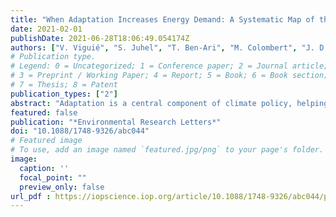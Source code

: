 ```yaml
---
title: "When Adaptation Increases Energy Demand: A Systematic Map of the Literature"
date: 2021-02-01
publishDate: 2021-06-28T18:06:49.054174Z
authors: ["V. Viguié", "S. Juhel", "T. Ben-Ari", "M. Colombert", "J. D. Ford", "L. G. Giraudet", "D. Reckien"]
# Publication type.
# Legend: 0 = Uncategorized; 1 = Conference paper; 2 = Journal article;
# 3 = Preprint / Working Paper; 4 = Report; 5 = Book; 6 = Book section;
# 7 = Thesis; 8 = Patent
publication_types: ["2"]
abstract: "Adaptation is a central component of climate policy, helping manage and reduce risks. Sometimes, however, adaptation to climate change may consume energy, threatening efforts to reduce greenhouse gas emissions. Examples are numerous, and include the use of air conditioning or water desalination. Nevertheless, no clear view exists on how energy demand globally can be impacted by climate change. In this paper we systematically map existing evidence on how and to what extent adaptation responses to climate change may impact energy demand. The literature is large, fast-growing and spans several disciplines, but we identify several research gaps. First, the literature focuses almost exclusively on heating and cooling demand, while overlooking other potential sectors. It also focuses heavily on a few world regions, while local specific climate and socio-economic conditions may highly influence the impacts, and focuses largely on average demand, while often disregarding peak energy demand. Finally, and most importantly, only a handful of papers— most of them with a specific geographical scope— consider that different adaptation possibilities may lead to different impacts on energy demand, which is an important prerequisite if the impact of adaptation on energy demand is to be lowered and maladaptation to be avoided. The reviewed papers study for the most part similar options, and most adaptation possibilities are conversely studied by just one or two papers."
featured: false
publication: "*Environmental Research Letters*"
doi: "10.1088/1748-9326/abc044"
# Featured image
# To use, add an image named `featured.jpg/png` to your page's folder. 
image:
  caption: ''
  focal_point: ""
  preview_only: false
url_pdf : https://iopscience.iop.org/article/10.1088/1748-9326/abc044/pdf
---
```


